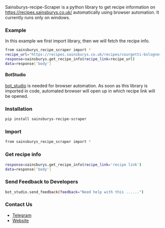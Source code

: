 Sainsburys-recipe-Scraper is a python library to get recipe information on https://recipes.sainsburys.co.uk/ automatically using browser automation. 
It currently runs only on windows.

### Example
In this example we first import library, then we will fetch the recipe info.
```sh
from sainsburys_recipe_scraper import *
recipe_url="https://recipes.sainsburys.co.uk/recipes/courgetti-bolognese"
response=sainsburys.get_recipe_info(recipe_link=recipe_url)
data=response['body']
```

#### BotStudio
[bot_studio](https://pypi.org/project/bot_studio/) is needed for browser automation. As soon as this library is imported in code, automated browser will open up in which recipe link will be opened.


### Installation

```sh
pip install sainsburys-recipe-scraper
```

### Import
```sh
from sainsburys_recipe_scraper import *
```

### Get recipe info
```sh
response=sainsburys.get_recipe_info(recipe_link='recipe link')
data=response['body']
```

### Send Feedback to Developers
```sh
bot_studio.send_feedback(feedback="Need help with this ......")
```

### Contact Us
* [Telegram](https://t.me/datakund)
* [Website](https://datakund.com)

